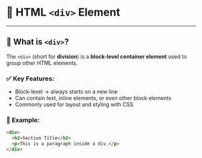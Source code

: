 # 🧱 HTML `<div>` Element

---

## 🔹 What is `<div>`?

The `<div>` (short for **division**) is a **block-level container element** used to group other HTML elements.

### ✅ Key Features:
- Block-level → always starts on a new line
- Can contain text, inline elements, or even other block elements
- Commonly used for layout and styling with CSS

### 🧱 Example:
```html
<div>
  <h2>Section Title</h2>
  <p>This is a paragraph inside a div.</p>
</div>
